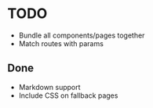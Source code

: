 # TODO

-	Bundle all components/pages together
-	Match routes with params

## Done

-	Markdown support
-	Include CSS on fallback pages
